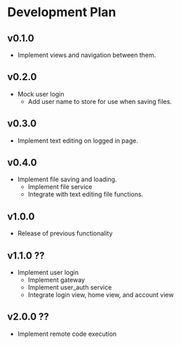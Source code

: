 # Development Plan
## v0.1.0
* Implement views and navigation between them.

## v0.2.0
* Mock user login
    * Add user name to store for use when saving files.

## v0.3.0
* Implement text editing on logged in page.

## v0.4.0
* Implement file saving and loading.
    * Implement file service
    * Integrate with text editing file functions.

## v1.0.0
* Release of previous functionality

## v1.1.0 ??
* Implement user login
    * Implement gateway
    * Implement user_auth service
    * Integrate login view, home view, and account view

## v2.0.0 ??
* Implement remote code execution
